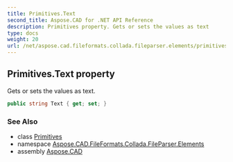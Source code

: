 ```yaml
---
title: Primitives.Text
second_title: Aspose.CAD for .NET API Reference
description: Primitives property. Gets or sets the values as text
type: docs
weight: 20
url: /net/aspose.cad.fileformats.collada.fileparser.elements/primitives/text/
---
```

## Primitives.Text property

Gets or sets the values as text.

```csharp
public string Text { get; set; }
```

### See Also

* class [Primitives](../)
* namespace [Aspose.CAD.FileFormats.Collada.FileParser.Elements](../../primitives/)
* assembly [Aspose.CAD](../../../)



